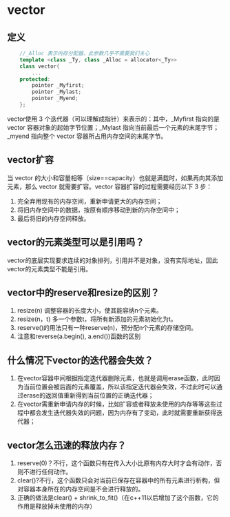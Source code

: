 # vector

## 定义
```c++
    //_Alloc 表示内存分配器，此参数几乎不需要我们关心
    template <class _Ty, class _Alloc = allocator<_Ty>>
    class vector{
        ...
    protected:
        pointer _Myfirst;
        pointer _Mylast;
        pointer _Myend;
    };
```
vector使用 3 个迭代器（可以理解成指针）来表示的：其中，_Myfirst 指向的是 vector 容器对象的起始字节位置；_Mylast 指向当前最后一个元素的末尾字节；_myend 指向整个 vector 容器所占用内存空间的末尾字节。

## vector扩容
当 vector 的大小和容量相等（size==capacity）也就是满载时，如果再向其添加元素，那么 vector 就需要扩容。vector 容器扩容的过程需要经历以下 3 步：
1. 完全弃用现有的内存空间，重新申请更大的内存空间；
2. 将旧内存空间中的数据，按原有顺序移动到新的内存空间中；
3. 最后将旧的内存空间释放。

## vector的元素类型可以是引用吗？
vector的底层实现要求连续的对象排列，引用并不是对象，没有实际地址，因此vector的元素类型不能是引用。

## vector中的reserve和resize的区别？
1. resize(n) 调整容器的长度大小，使其能容纳n个元素。
2. resize(n，t) 多一个参数t，将所有新添加的元素初始化为t。
3. reserve()的用法只有一种reserve(n)，预分配n个元素的存储空间。
4. 注意和reverse(a.begin(), a.end())函数的区别

## 什么情况下vector的迭代器会失效？
1. 在vector容器中间根据指定迭代器删除元素，也就是调用erase函数，此时因为当前位置会被后面的元素覆盖，所以该指定迭代器会失效，不过此时可以通过erase的返回值重新得到当前位置的正确迭代器；
2. 在vector需重新申请内存的时候，比如扩容或者释放未使用的内存等等这些过程中都会发生迭代器失效的问题，因为内存有了变动，此时就需要重新获得迭代器；

## vector怎么迅速的释放内存？
1. reserve(0)？不行，这个函数只有在传入大小比原有内存大时才会有动作，否则不进行任何动作。
2. clear()?不行，这个函数只会对当前已保存在容器中的所有元素进行析构，但对容器本身所在的内存空间是不会进行释放的。
3. 正确的做法是clear() + shrink_to_fit()（在c++11以后增加了这个函数，它的作用是释放掉未使用的内存）